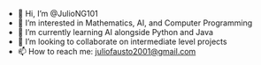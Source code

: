 - 👋 Hi, I’m @JulioNG101
- 👀 I’m interested in Mathematics, AI, and Computer Programming
- 🌱 I’m currently learning AI alongside Python and Java
- 💞️ I’m looking to collaborate on intermediate level projects
- 📫 How to reach me: juliofausto2001@gmail.com

<!---
JulioNG101/JulioNG101 is a ✨ special ✨ repository because its `README.md` (this file) appears on your GitHub profile.
You can click the Preview link to take a look at your changes.
--->
